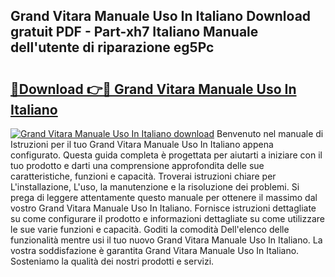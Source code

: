 ## Grand Vitara Manuale Uso In Italiano Download gratuit PDF - Part-xh7 Italiano Manuale dell'utente di riparazione eg5Pc

# <h2><a href="http://df9244.blite.top/?on=Grand+Vitara+Manuale+Uso+In+Italiano">🔗Download 👉🔴 Grand Vitara Manuale Uso In Italiano</a></h2>

[![Grand Vitara Manuale Uso In Italiano download](https://i.imgur.com/lujVjoI.png)](http://df9244.blite.top/?on=Grand+Vitara+Manuale+Uso+In+Italiano)
Benvenuto nel manuale di Istruzioni per il tuo Grand Vitara Manuale Uso In Italiano appena configurato. Questa guida completa è progettata per aiutarti a iniziare con il tuo prodotto e darti una comprensione approfondita delle sue caratteristiche, funzioni e capacità. Troverai istruzioni chiare per L'installazione, L'uso, la manutenzione e la risoluzione dei problemi. Si prega di leggere attentamente questo manuale per ottenere il massimo dal vostro Grand Vitara Manuale Uso In Italiano. Fornisce istruzioni dettagliate su come configurare il prodotto e informazioni dettagliate su come utilizzare le sue varie funzioni e capacità. Goditi la comodità Dell'elenco delle funzionalità mentre usi il tuo nuovo Grand Vitara Manuale Uso In Italiano. La vostra soddisfazione è garantita Grand Vitara Manuale Uso In Italiano. Sosteniamo la qualità dei nostri prodotti e servizi.
